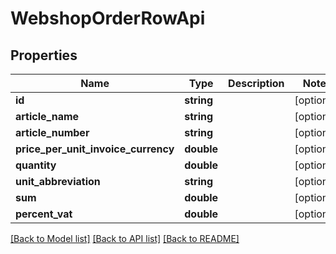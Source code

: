 # WebshopOrderRowApi

## Properties
Name | Type | Description | Notes
------------ | ------------- | ------------- | -------------
**id** | **string** |  | [optional] 
**article_name** | **string** |  | [optional] 
**article_number** | **string** |  | [optional] 
**price_per_unit_invoice_currency** | **double** |  | [optional] 
**quantity** | **double** |  | [optional] 
**unit_abbreviation** | **string** |  | [optional] 
**sum** | **double** |  | [optional] 
**percent_vat** | **double** |  | [optional] 

[[Back to Model list]](../../README.md#documentation-for-models) [[Back to API list]](../../README.md#documentation-for-api-endpoints) [[Back to README]](../../README.md)


